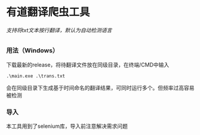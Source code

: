 # 有道翻译爬虫工具

###### 支持将txt文本按行翻译，默认为自动检测语言

### 用法（Windows）

下载最新的release，将待翻译文件放在同级目录，在终端/CMD中输入
```
.\main.exe .\trans.txt
```
会在同级目录下生成基于时间命名的翻译结果，可同时运行多个。但频率过高容易被检测
### 导入

本工具用到了selenium库，导入前注意解决需求问题